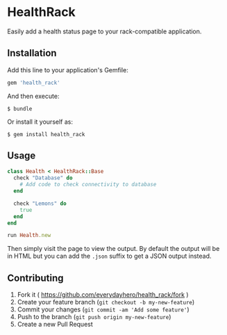 # HealthRack

Easily add a health status page to your rack-compatible application.

## Installation

Add this line to your application's Gemfile:

```ruby
gem 'health_rack'
```

And then execute:

    $ bundle

Or install it yourself as:

    $ gem install health_rack

## Usage

```ruby
class Health < HealthRack::Base
  check "Database" do
    # Add code to check connectivity to database
  end

  check "Lemons" do
    true
  end
end

run Health.new
```

Then simply visit the page to view the output. By default the output will be in HTML but you can add the `.json` suffix to get a JSON output instead.

## Contributing

1. Fork it ( https://github.com/everydayhero/health_rack/fork )
2. Create your feature branch (`git checkout -b my-new-feature`)
3. Commit your changes (`git commit -am 'Add some feature'`)
4. Push to the branch (`git push origin my-new-feature`)
5. Create a new Pull Request
